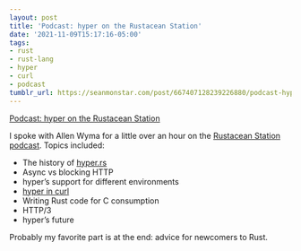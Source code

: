 ```yaml
---
layout: post
title: 'Podcast: hyper on the Rustacean Station'
date: '2021-11-09T15:17:16-05:00'
tags:
- rust
- rust-lang
- hyper
- curl
- podcast
tumblr_url: https://seanmonstar.com/post/667407128239226880/podcast-hyper-on-the-rustacean-station
---
```

[Podcast: hyper on the Rustacean Station](https://rustacean-station.org/episode/045-sean-arthur/)  

I spoke with Allen Wyma for a little over an hour on the [Rustacean Station podcast](https://rustacean-station.org/episode/045-sean-arthur/). Topics included:

- The history of [hyper.rs](https://hyper.rs)
- Async vs blocking HTTP
- hyper’s support for different environments
- [hyper in curl](https://seanmonstar.com/blog/2021-09-16-how-using-hyper-in-curl-can-help-make-the-internet/)
- Writing Rust code for C consumption
- HTTP/3
- hyper’s future

Probably my favorite part is at the end: advice for newcomers to Rust.

